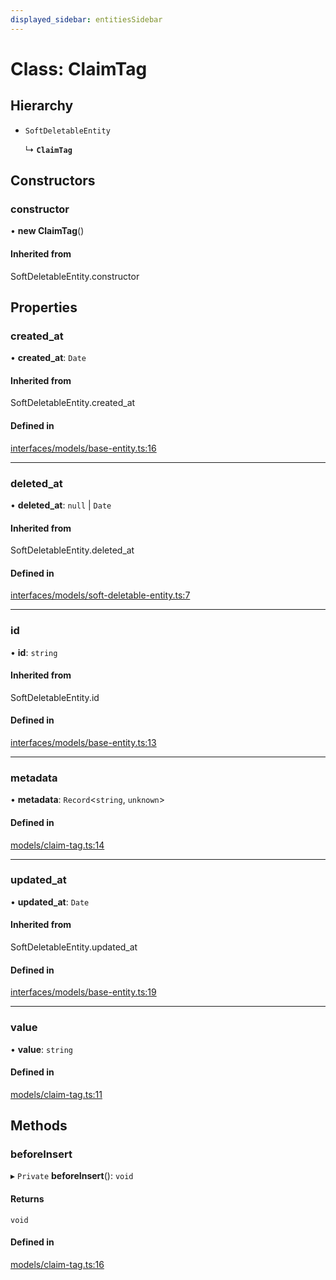 ```yaml
---
displayed_sidebar: entitiesSidebar
---
```


# Class: ClaimTag

## Hierarchy

- `SoftDeletableEntity`

  ↳ **`ClaimTag`**

## Constructors

### constructor

• **new ClaimTag**()

#### Inherited from

SoftDeletableEntity.constructor

## Properties

### created\_at

• **created\_at**: `Date`

#### Inherited from

SoftDeletableEntity.created\_at

#### Defined in

[interfaces/models/base-entity.ts:16](https://github.com/medusajs/medusa/blob/6225aa57b/packages/medusa/src/interfaces/models/base-entity.ts#L16)

___

### deleted\_at

• **deleted\_at**: ``null`` \| `Date`

#### Inherited from

SoftDeletableEntity.deleted\_at

#### Defined in

[interfaces/models/soft-deletable-entity.ts:7](https://github.com/medusajs/medusa/blob/6225aa57b/packages/medusa/src/interfaces/models/soft-deletable-entity.ts#L7)

___

### id

• **id**: `string`

#### Inherited from

SoftDeletableEntity.id

#### Defined in

[interfaces/models/base-entity.ts:13](https://github.com/medusajs/medusa/blob/6225aa57b/packages/medusa/src/interfaces/models/base-entity.ts#L13)

___

### metadata

• **metadata**: `Record`<`string`, `unknown`\>

#### Defined in

[models/claim-tag.ts:14](https://github.com/medusajs/medusa/blob/6225aa57b/packages/medusa/src/models/claim-tag.ts#L14)

___

### updated\_at

• **updated\_at**: `Date`

#### Inherited from

SoftDeletableEntity.updated\_at

#### Defined in

[interfaces/models/base-entity.ts:19](https://github.com/medusajs/medusa/blob/6225aa57b/packages/medusa/src/interfaces/models/base-entity.ts#L19)

___

### value

• **value**: `string`

#### Defined in

[models/claim-tag.ts:11](https://github.com/medusajs/medusa/blob/6225aa57b/packages/medusa/src/models/claim-tag.ts#L11)

## Methods

### beforeInsert

▸ `Private` **beforeInsert**(): `void`

#### Returns

`void`

#### Defined in

[models/claim-tag.ts:16](https://github.com/medusajs/medusa/blob/6225aa57b/packages/medusa/src/models/claim-tag.ts#L16)
